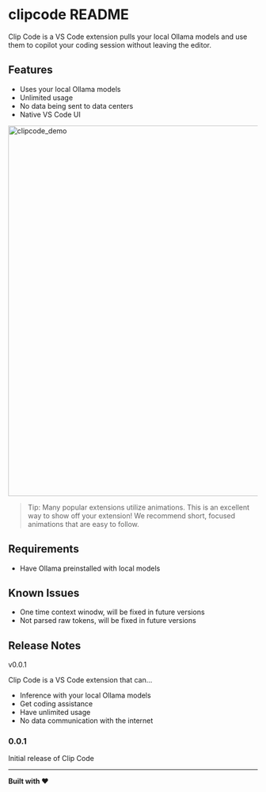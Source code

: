 # clipcode README

Clip Code is a VS Code extension pulls your local Ollama models and use them to copilot your coding session without leaving the editor.

## Features

- Uses your local Ollama models
- Unlimited usage
- No data being sent to data centers
- Native VS Code UI

<img width="1267" height="747" alt="clipcode_demo" src="https://github.com/user-attachments/assets/e037894e-e8dd-4ccb-8673-9ec532b3e2f8" />


> Tip: Many popular extensions utilize animations. This is an excellent way to show off your extension! We recommend short, focused animations that are easy to follow.

## Requirements

- Have Ollama preinstalled with local models

## Known Issues

- One time context winodw, will be fixed in future versions
- Not parsed raw tokens, will be fixed in future versions

## Release Notes

v0.0.1

Clip Code is a VS Code extension that can...
- Inference with your local Ollama models
- Get coding assistance
- Have unlimited usage
- No data communication with the internet


### 0.0.1

Initial release of Clip Code

---

**Built with ❤️**